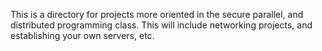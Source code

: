 This is a directory for projects more oriented in the secure parallel, and distributed programming class. 
This will include networking projects, and establishing your own servers, etc.
